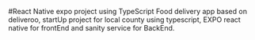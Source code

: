 #React Native expo project using TypeScript
    Food delivery app based on deliveroo, startUp project for local county using typescript, EXPO react native for frontEnd and sanity service for BackEnd.
